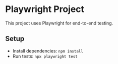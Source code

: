 # Playwright Project

This project uses Playwright for end-to-end testing.

## Setup
- Install dependencies: `npm install`
- Run tests: `npx playwright test`